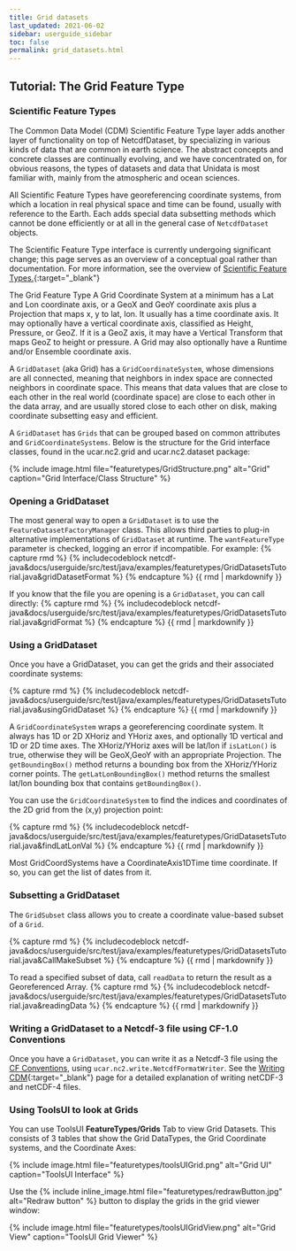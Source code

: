 ```yaml
---
title: Grid datasets
last_updated: 2021-06-02
sidebar: userguide_sidebar
toc: false
permalink: grid_datasets.html
---
```

## Tutorial: The Grid Feature Type

### Scientific Feature Types
The Common Data Model (CDM) Scientific Feature Type layer adds another layer of functionality on top of NetcdfDataset, by specializing in various kinds of data that are common in earth science. The abstract concepts and concrete classes are continually evolving, and we have concentrated on, for obvious reasons, the types of datasets and data that Unidata is most familiar with, mainly from the atmospheric and ocean sciences.

All Scientific Feature Types have georeferencing coordinate systems, from which a location in real physical space and time can be found, usually with reference to the Earth. Each adds special data subsetting methods which cannot be done efficiently or at all in the general case of `NetcdfDataset` objects.

The Scientific Feature Type interface is currently undergoing significant change; this page serves as an overview of a conceptual goal rather than documentation. For more information, see the overview of 
[Scientific Feature Types.](https://docs.unidata.ucar.edu/netcdf-java/current/userguide/feature_datasets.html ){:target="_blank"}

The Grid Feature Type
A Grid Coordinate System at a minimum has a Lat and Lon coordinate axis, or a GeoX and GeoY coordinate axis plus a Projection that maps x, y to lat, lon. It usually has a time coordinate axis. It may optionally have a vertical coordinate axis, classified as Height, Pressure, or GeoZ. If it is a GeoZ axis, it may have a Vertical Transform that maps GeoZ to height or pressure. A Grid may also optionally have a Runtime and/or Ensemble coordinate axis.

A `GridDataset` (aka Grid) has a `GridCoordinateSystem`, whose dimensions are all connected, meaning that neighbors in index space are connected neighbors in coordinate space. This means that data values that are close to each other in the real world (coordinate space) are close to each other in the data array, and are usually stored close to each other on disk, making coordinate subsetting easy and efficient.

A `GridDataset` has `Grids` that can be grouped based on common attributes and `GridCoordinateSystems`. Below is the structure for the Grid interface classes, found in the ucar.nc2.grid and ucar.nc2.dataset package:

{% include image.html file="featuretypes/GridStructure.png" alt="Grid" caption="Grid Interface/Class Structure" %}

### Opening a GridDataset


The most general way to open a `GridDataset` is to use the `FeatureDatasetFactoryManager` class. This allows third parties to plug-in alternative implementations of `GridDataset` at runtime. The `wantFeatureType` parameter is checked, logging an error if incompatible. For example:
{% capture rmd %}
{% includecodeblock netcdf-java&docs/userguide/src/test/java/examples/featuretypes/GridDatasetsTutorial.java&gridDatasetFormat %}
{% endcapture %}
{{ rmd | markdownify }}

  
If you know that the file you are opening is a `GridDataset`, you can call directly:
{% capture rmd %}
{% includecodeblock netcdf-java&docs/userguide/src/test/java/examples/featuretypes/GridDatasetsTutorial.java&gridFormat %}
{% endcapture %}
{{ rmd | markdownify }}

### Using a GridDataset

Once you have a GridDataset, you can get the grids and their associated coordinate systems:

{% capture rmd %}
{% includecodeblock netcdf-java&docs/userguide/src/test/java/examples/featuretypes/GridDatasetsTutorial.java&usingGridDataset %}
{% endcapture %}
{{ rmd | markdownify }}
 
A `GridCoordinateSystem` wraps a georeferencing coordinate system. It always has 1D or 2D XHoriz and YHoriz axes, and optionally 1D vertical and 1D or 2D time axes. The XHoriz/YHoriz axes will be lat/lon if `isLatLon()` is true, otherwise they will be GeoX,GeoY with an appropriate Projection. The `getBoundingBox()` method returns a bounding box from the XHoriz/YHoriz corner points. The `getLatLonBoundingBox()` method returns the smallest lat/lon bounding box that contains `getBoundingBox()`.

You can use the `GridCoordinateSystem` to find the indices and coordinates of the 2D grid from the (x,y) projection point:

{% capture rmd %}
{% includecodeblock netcdf-java&docs/userguide/src/test/java/examples/featuretypes/GridDatasetsTutorial.java&findLatLonVal %}
{% endcapture %}
{{ rmd | markdownify }}
  
Most GridCoordSystems have a CoordinateAxis1DTime time coordinate. If so, you can get the list of dates from it.

### Subsetting a GridDataset

The `GridSubset` class allows you to create a coordinate value-based subset of a `Grid`.

{% capture rmd %}
{% includecodeblock netcdf-java&docs/userguide/src/test/java/examples/featuretypes/GridDatasetsTutorial.java&CallMakeSubset %}
{% endcapture %}
{{ rmd | markdownify }}

To read a specified subset of data, call `readData` to return the result as a Georeferenced Array.
{% capture rmd %}
{% includecodeblock netcdf-java&docs/userguide/src/test/java/examples/featuretypes/GridDatasetsTutorial.java&readingData %}
{% endcapture %}
{{ rmd | markdownify }}

### Writing a GridDataset to a Netcdf-3 file using CF-1.0 Conventions

Once you have a `GridDataset`, you can write it as a Netcdf-3 file using the <a href="http://cfconventions.org/" target="_blank">CF Conventions</a>, using `ucar.nc2.write.NetcdfFormatWriter`.
See the [Writing CDM](writing_netcdf.html){:target="_blank"} page for a detailed explanation of writing netCDF-3 and netCDF-4 files.
      
### Using ToolsUI to look at Grids

You can use ToolsUI **FeatureTypes/Grids** Tab to view Grid Datasets. This consists of 3 tables that show the Grid DataTypes, the Grid Coordinate systems, and the Coordinate Axes:

{% include image.html file="featuretypes/toolsUIGrid.png" alt="Grid UI" caption="ToolsUI Interface" %}

Use the {% include inline_image.html file="featuretypes/redrawButton.jpg" alt="Redraw button" %}  button to display the grids in the grid viewer window:

{% include image.html file="featuretypes/toolsUIGridView.png" alt="Grid View" caption="ToolsUI Grid Viewer" %}
